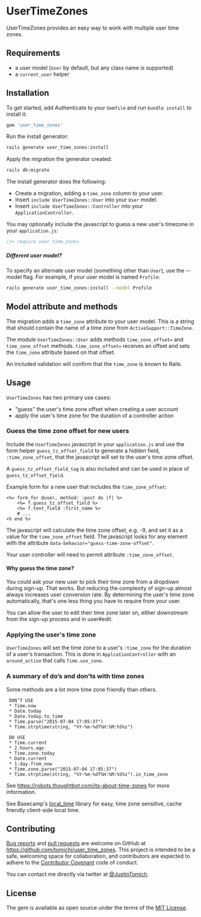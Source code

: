 # UserTimeZones

UserTimeZones provides an easy way to work with multiple user time zones.



## Requirements

* a user model (`User` by default, but any class name is supported)
* a `current_user` helper


## Installation

To get started, add Authenticate to your `Gemfile` and run `bundle install` to install it:

```ruby
gem 'user_time_zones'
```

Run the install generator:
```sh
rails generate user_time_zones:install
```

Apply the migration the generator created:
```sh
rails db:migrate
```

The install generator does the following:
* Create a migration, adding a `time_zone` column to your user.
* Insert `include UserTimeZones::User` into your `User` model.
* Insert `include UserTimeZones::Controller` into your `ApplicationController`.

You may optionally include the javascript to guess a new user's timezone in your `application.js`:
```javascript
//= require user_time_zones
```


##### Different user model?

To specify an alternate user model (something other than `User`), use the --model flag. For example, if your user model
is named `Profile`:

```sh
rails generate user_time_zones:install --model Profile
```

## Model attribute and methods

The migration adds a `time_zone` attribute to your user model. This is a string that should contain the name of
a time zone from `ActiveSupport::TimeZone`.

The module `UserTimeZones::User` adds methods  `time_zone_offset=` and `time_zone_offset` methods. 
`time_zone_offset=` receives an offset and sets the `time_zone` attribute based on that offset.

An included validation will confirm that the `time_zone` is known to Rails.


## Usage

`UserTimeZones` has two primary use cases:
* "guess" the user's time zone offset when creating a user account
* apply the user's time zone for the duration of a controller action


### Guess the time zone offset for new users

Include the `UserTimeZones` javascript in your `application.js` and use the form helper `guess_tz_offset_field` to
generate a hidden field, `:time_zone_offset`, that the javascript will set to the user's time zone offset.

A `guess_tz_offset_field_tag` is also included and can be used in place of `guess_tz_offset_field`.

Example form for a new user that includes the `time_zone_offset`:
```erbruby
<%= form_for @user, method: :post do |f| %>
    <%= f.guess_tz_offset_field %>
    <%= f.text_field :first_name %>
    # ...
<% end %>
```
The javascript will calculate the time zone offset, e.g. -9, and set it as a value for the `time_zone_offset` field.
The javascript looks for any element with the attribute `data-behavior="guess-time-zone-offset"`.

Your user controller will need to permit attribute `:time_zone_offset`.

#### Why guess the time zone?

You could ask your new user to pick their time zone from a dropdown during sign-up. That works. But reducing
the complexity of sign-up almost always increases user conversion rate. By determining the user's time zone 
automatically, that's one less thing you have to require from your user.

You can allow the user to edit their time zone later on, either downstream from the sign-up process and in user#edit.


### Applying the user's time zone

`UserTimeZones` will set the time zone to a user's `:time_zone` for the duration of a user's
transaction. This is done in `ApplcationController` with an `around_action` that calls `Time.use_zone`.


### A summary of do’s and don'ts with time zones

Some methods are a lot more time zone friendly than others.
     
     DON’T USE
     * Time.now
     * Date.today
     * Date.today.to_time
     * Time.parse("2015-07-04 17:05:37")
     * Time.strptime(string, "%Y-%m-%dT%H:%M:%S%z")
     
     DO USE
     * Time.current
     * 2.hours.ago
     * Time.zone.today
     * Date.current
     * 1.day.from_now
     * Time.zone.parse("2015-07-04 17:05:37")
     * Time.strptime(string, "%Y-%m-%dT%H:%M:%S%z").in_time_zone

See https://robots.thoughtbot.com/its-about-time-zones for more information.

See Basecamp's [local_time](https://github.com/basecamp/local_time) library for easy, time zone sensitive,
cache friendly client-side local time.


## Contributing

[Bug reports] and [pull requests] are welcome on GitHub at https://github.com/tomichj/user_time_zones. 
This project is intended to be a safe, welcoming space for collaboration, and contributors are expected to 
adhere to the [Contributor Covenant](http://contributor-covenant.org) code of conduct.

You can contact me directly via twitter at [@JustinTomich](https://twitter.com/justintomich).

[Bug reports]: https://github.com/tomichj/authenticate/issues
[pull requests]: https://github.com/tomichj/user_time_zones/pulls

## License

The gem is available as open source under the terms of the [MIT License](http://opensource.org/licenses/MIT).

